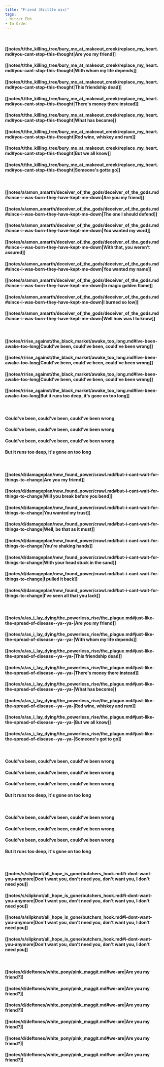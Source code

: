 ```yaml
---
title: "Friend (Brittle mix)"
tags:
- Nitzer Ebb
- In Order
---
```

&nbsp;
#### [[notes/t/the_killing_tree/bury_me_at_makeout_creek/replace_my_heart.md#you-cant-stop-this-thought|Are you my friend]]
#### [[notes/t/the_killing_tree/bury_me_at_makeout_creek/replace_my_heart.md#you-cant-stop-this-thought|With whom my life depends]]
#### [[notes/t/the_killing_tree/bury_me_at_makeout_creek/replace_my_heart.md#you-cant-stop-this-thought|This friendship dead]]
#### [[notes/t/the_killing_tree/bury_me_at_makeout_creek/replace_my_heart.md#you-cant-stop-this-thought|There's money there instead]]
#### [[notes/t/the_killing_tree/bury_me_at_makeout_creek/replace_my_heart.md#you-cant-stop-this-thought|What has become]]
#### [[notes/t/the_killing_tree/bury_me_at_makeout_creek/replace_my_heart.md#you-cant-stop-this-thought|Red wine, whiskey and rum]]
#### [[notes/t/the_killing_tree/bury_me_at_makeout_creek/replace_my_heart.md#you-cant-stop-this-thought|But we all know]]
#### [[notes/t/the_killing_tree/bury_me_at_makeout_creek/replace_my_heart.md#you-cant-stop-this-thought|Someone's gotta go]]
&nbsp;
#### [[notes/a/amon_amarth/deceiver_of_the_gods/deceiver_of_the_gods.md#since-i-was-born-they-have-kept-me-down|Are you my friend]]
#### [[notes/a/amon_amarth/deceiver_of_the_gods/deceiver_of_the_gods.md#since-i-was-born-they-have-kept-me-down|The one I should defend]]
#### [[notes/a/amon_amarth/deceiver_of_the_gods/deceiver_of_the_gods.md#since-i-was-born-they-have-kept-me-down|You wanted my word]]
#### [[notes/a/amon_amarth/deceiver_of_the_gods/deceiver_of_the_gods.md#since-i-was-born-they-have-kept-me-down|With that, you weren't assured]]
#### [[notes/a/amon_amarth/deceiver_of_the_gods/deceiver_of_the_gods.md#since-i-was-born-they-have-kept-me-down|You wanted my name]]
#### [[notes/a/amon_amarth/deceiver_of_the_gods/deceiver_of_the_gods.md#since-i-was-born-they-have-kept-me-down|In magic golden flame]]
#### [[notes/a/amon_amarth/deceiver_of_the_gods/deceiver_of_the_gods.md#since-i-was-born-they-have-kept-me-down|I burned so low]]
#### [[notes/a/amon_amarth/deceiver_of_the_gods/deceiver_of_the_gods.md#since-i-was-born-they-have-kept-me-down|Well how was I to know]]
&nbsp;
#### [[notes/r/rise_against/the_black_market/awake_too_long.md#ive-been-awake-too-long|Could've been, could've been, could've been wrong]]
#### [[notes/r/rise_against/the_black_market/awake_too_long.md#ive-been-awake-too-long|Could've been, could've been, could've been wrong]]
#### [[notes/r/rise_against/the_black_market/awake_too_long.md#ive-been-awake-too-long|Could've been, could've been, could've been wrong]]
#### [[notes/r/rise_against/the_black_market/awake_too_long.md#ive-been-awake-too-long|But it runs too deep, it's gone on too long]]
&nbsp;
#### Could've been, could've been, could've been wrong
#### Could've been, could've been, could've been wrong
#### Could've been, could've been, could've been wrong
#### But it runs too deep, it's gone on too long
&nbsp;
#### [[notes/d/damageplan/new_found_power/crawl.md#but-i-cant-wait-for-things-to-change|Are you my friend]]
#### [[notes/d/damageplan/new_found_power/crawl.md#but-i-cant-wait-for-things-to-change|Will you break before you bend]]
#### [[notes/d/damageplan/new_found_power/crawl.md#but-i-cant-wait-for-things-to-change|You wanted my trust]]
#### [[notes/d/damageplan/new_found_power/crawl.md#but-i-cant-wait-for-things-to-change|Well, be that as it must]]
#### [[notes/d/damageplan/new_found_power/crawl.md#but-i-cant-wait-for-things-to-change|You're shaking hands]]
#### [[notes/d/damageplan/new_found_power/crawl.md#but-i-cant-wait-for-things-to-change|With your head stuck in the sand]]
#### [[notes/d/damageplan/new_found_power/crawl.md#but-i-cant-wait-for-things-to-change|I pulled it back]]
#### [[notes/d/damageplan/new_found_power/crawl.md#but-i-cant-wait-for-things-to-change|I've seen all that you lack]]
&nbsp;
#### [[notes/a/as_i_lay_dying/the_powerless_rise/the_plague.md#just-like-the-spread-of-disease--ya--ya-|Are you my friend]]
#### [[notes/a/as_i_lay_dying/the_powerless_rise/the_plague.md#just-like-the-spread-of-disease--ya--ya-|With whom my life depends]]
#### [[notes/a/as_i_lay_dying/the_powerless_rise/the_plague.md#just-like-the-spread-of-disease--ya--ya-|This friendship dead]]
#### [[notes/a/as_i_lay_dying/the_powerless_rise/the_plague.md#just-like-the-spread-of-disease--ya--ya-|There's money there instead]]
#### [[notes/a/as_i_lay_dying/the_powerless_rise/the_plague.md#just-like-the-spread-of-disease--ya--ya-|What has become]]
#### [[notes/a/as_i_lay_dying/the_powerless_rise/the_plague.md#just-like-the-spread-of-disease--ya--ya-|Red wine, whiskey and rum]]
#### [[notes/a/as_i_lay_dying/the_powerless_rise/the_plague.md#just-like-the-spread-of-disease--ya--ya-|But we all know]]
#### [[notes/a/as_i_lay_dying/the_powerless_rise/the_plague.md#just-like-the-spread-of-disease--ya--ya-|Someone's got to go]]
&nbsp;
#### Could've been, could've been, could've been wrong
#### Could've been, could've been, could've been wrong
#### Could've been, could've been, could've been wrong
#### But it runs too deep, it's gone on too long
&nbsp;
#### Could've been, could've been, could've been wrong
#### Could've been, could've been, could've been wrong
#### Could've been, could've been, could've been wrong
#### But it runs too deep, it's gone on too long
&nbsp;
#### [[notes/s/slipknot/all_hope_is_gone/butchers_hook.md#i-dont-want-you-anymore|Don't want you, don't need you, don't want you, I don't need you]]
#### [[notes/s/slipknot/all_hope_is_gone/butchers_hook.md#i-dont-want-you-anymore|Don't want you, don't need you, don't want you, I don't need you]]
#### [[notes/s/slipknot/all_hope_is_gone/butchers_hook.md#i-dont-want-you-anymore|Don't want you, don't need you, don't want you, I don't need you]]
#### [[notes/s/slipknot/all_hope_is_gone/butchers_hook.md#i-dont-want-you-anymore|Don't want you, don't need you, don't want you, I don't need you]]
&nbsp;
#### [[notes/d/deftones/white_pony/pink_maggit.md#we-are|Are you my friend?]]
#### [[notes/d/deftones/white_pony/pink_maggit.md#we-are|Are you my friend?]]
#### [[notes/d/deftones/white_pony/pink_maggit.md#we-are|Are you my friend?]]
#### [[notes/d/deftones/white_pony/pink_maggit.md#we-are|Are you my friend?]]
#### [[notes/d/deftones/white_pony/pink_maggit.md#we-are|Are you my friend?]]
#### [[notes/d/deftones/white_pony/pink_maggit.md#we-are|Are you my friend?]]
